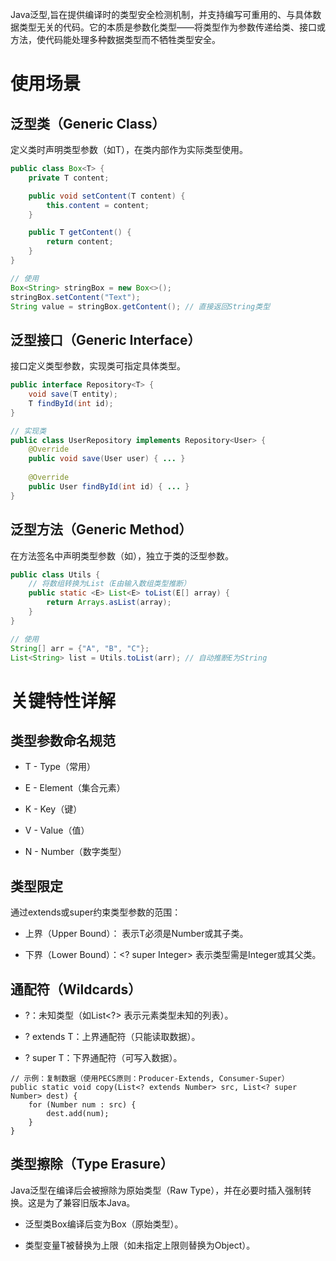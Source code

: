 Java泛型,旨在提供编译时的类型安全检测机制，并支持编写可重用的、与具体数据类型无关的代码。它的本质是参数化类型——将类型作为参数传递给类、接口或方法，使代码能处理多种数据类型而不牺牲类型安全。
# 使用场景
## 泛型类（Generic Class）
定义类时声明类型参数（如T），在类内部作为实际类型使用。
```java
public class Box<T> {
    private T content;

    public void setContent(T content) {
        this.content = content;
    }

    public T getContent() {
        return content;
    }
}

// 使用
Box<String> stringBox = new Box<>();
stringBox.setContent("Text");
String value = stringBox.getContent(); // 直接返回String类型
```
##  泛型接口（Generic Interface）
接口定义类型参数，实现类可指定具体类型。
```java
public interface Repository<T> {
    void save(T entity);
    T findById(int id);
}

// 实现类
public class UserRepository implements Repository<User> {
    @Override
    public void save(User user) { ... }
    
    @Override
    public User findById(int id) { ... }
}
```
## 泛型方法（Generic Method）
在方法签名中声明类型参数（如<E>），独立于类的泛型参数。
```java
public class Utils {
    // 将数组转换为List（E由输入数组类型推断）
    public static <E> List<E> toList(E[] array) {
        return Arrays.asList(array);
    }
}

// 使用
String[] arr = {"A", "B", "C"};
List<String> list = Utils.toList(arr); // 自动推断E为String
```
# 关键特性详解
## 类型参数命名规范
- T - Type（常用）

- E - Element（集合元素）

- K - Key（键）

- V - Value（值）

- N - Number（数字类型）
## 类型限定
通过extends或super约束类型参数的范围：

- 上界（Upper Bound）：<T extends Number> 表示T必须是Number或其子类。

- 下界（Lower Bound）：<? super Integer> 表示类型需是Integer或其父类。

## 通配符（Wildcards）
- ?：未知类型（如List<?> 表示元素类型未知的列表）。

- ? extends T：上界通配符（只能读取数据）。

- ? super T：下界通配符（可写入数据）。
```
// 示例：复制数据（使用PECS原则：Producer-Extends, Consumer-Super）
public static void copy(List<? extends Number> src, List<? super Number> dest) {
    for (Number num : src) {
        dest.add(num);
    }
}
```

## 类型擦除（Type Erasure）
Java泛型在编译后会被擦除为原始类型（Raw Type），并在必要时插入强制转换。这是为了兼容旧版本Java。

- 泛型类Box<T>编译后变为Box（原始类型）。

- 类型变量T被替换为上限（如未指定上限则替换为Object）。